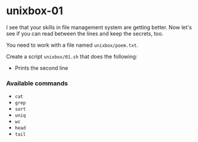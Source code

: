 # unixbox-01

<p data-story-username="aberonshin">I see that your skills in file management system are getting better.
Now let's see if you can read between the lines and keep the secrets, too.</p>


You need to work with a file named `unixbox/poem.txt`.

Create a script `unixbox/01.sh` that does the following:

- Prints the second line

### Available commands

* `cat`
* `grep`
* `sort`
* `uniq`
* `wc`
* `head`
* `tail`
